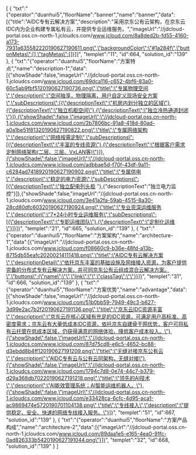 [
	{
		"txt":"{\"operator\":\"duanhui5\",\"floorName\":\"banner\",\"name\":\"banner\",\"data\":[{\"title\":\"AIDC专有云解决方案\",\"description\":\"采用京东公有云架构，在京东云IDC内为企业构建专属私有云，并提供专业运维服务。\",\"imageUrl\":\"//jdcloud-portal.oss.cn-north-1.jcloudcs.com/www.jcloud.com/8a8ded2b-fd55-4160-a173-7931a635582220190627190611.png\",\"backgroundColor\":\"#1a284f\",\"buttonMetas\":[],\"tagMetas\":[]}]}",
		"templet":"11",
		"id":664,
		"solution_id":"139"
	},
	{
		"txt":"{\"operator\":\"duanhui5\",\"floorName\":\"方案特点\",\"name\":\"description-1\",\"data\":[{\"showShade\":false,\"imageUrl\":\"//jdcloud-portal.oss.cn-north-1.jcloudcs.com/www.jcloud.com/69dca116-c652-4bf6-83a0-60c5ab9fbf5120190627190736.png\",\"title\":\"专属物理空间\",\"description\":\"空间独享，物理隔离，用户自定义现场安全方案\",\"subDescriptions\":[{\"descriptionText\":\"机房内划分独立的区域\"},{\"descriptionText\":\"独立机柜空间\"},{\"descriptionText\":\"独立冷热通道封闭\"}]},{\"showShade\":false,\"imageUrl\":\"//jdcloud-portal.oss.cn-north-1.jcloudcs.com/www.jcloud.com/2b7806bc-91a8-418d-80ad-a0a1be51f81320190627190822.png\",\"title\":\"专属网络架构\",\"description\":\"网络按需定制\",\"subDescriptions\":[{\"descriptionText\":\"丰富的专线资源\"},{\"descriptionText\":\"根据客户需求定制网络架构(二层、三层、VxLAN等)\"}]},{\"showShade\":false,\"imageUrl\":\"//jdcloud-portal.oss.cn-north-1.jcloudcs.com/www.jcloud.com/adbbae5d-f70f-43df-9a11-c6284ad7418920190627190902.png\",\"title\":\"专属供电\",\"description\":\"稳定的电力资源\",\"subDescriptions\":[{\"descriptionText\":\"独立配电列头柜 \"},{\"descriptionText\":\"独立电力监控\"}]},{\"showShade\":false,\"imageUrl\":\"//jdcloud-portal.oss.cn-north-1.jcloudcs.com/www.jcloud.com/3e41a2fa-59ab-4515-8a30-28cd80dfc60320190627190924.png\",\"title\":\"专业资深运维服务\",\"description\":\"7*24小时专业运维服务\",\"subDescriptions\":[{\"descriptionText\":\"专职运维团队\"},{\"descriptionText\":\"定制化运维\"}]}]}",
		"templet":"21",
		"id":665,
		"solution_id":"139"
	},
	{
		"txt":"{\"operator\":\"duanhui5\",\"floorName\":\"方案架构\",\"name\":\"architecture-1\",\"data\":[{\"imageUrl\":\"//jdcloud-portal.oss.cn-north-1.jcloudcs.com/www.jcloud.com/f08660c9-b36e-48fd-a13b-8715db55eafc20200214111418.png\",\"title\":\"AIDC专有云解决方案\",\"descriptionDetail\":\"依托京东丰富的基础设施及网络接入资源，为客户提供完备的分布式专有云解决方案，并可同京东公有云组成混合云解决方案。\",\"buttons\":{\"name\":\"\",\"link\":\"\",\"classTag\":\"\"}}]}",
		"templet":"31",
		"id":666,
		"solution_id":"139"
	},
	{
		"txt":"{\"operator\":\"duanhui5\",\"floorName\":\"方案优势\",\"name\":\"advantage\",\"data\":[{\"showShade\":false,\"imageUrl\":\"//jdcloud-portal.oss.cn-north-1.jcloudcs.com/www.jcloud.com/51b0bb59-7949-49c3-b627-3d99e2ac7b2f20190627191136.png\",\"title\":\"京东云IDC资源丰富\",\"description\":\"京东云在核心区域有充足的IDC资源，可满足用户高标准、高密度需求；京东云有大量低成本IDC资源，依托京东自建骨干网优势，客户可将私有云托管在低成本区域，仍获得满意的网络体验，降低客户成本投入。\"},{\"showShade\":false,\"imageUrl\":\"//jdcloud-portal.oss.cn-north-1.jcloudcs.com/www.jcloud.com/87d75cd8-e6c5-4652-bc88-d3ebdd8b4ff120190627191209.png\",\"title\":\"无缝对接京东公有云\",\"description\":\"AIDC专有云与公有云同架构，无缝对接\"},{\"showShade\":false,\"imageUrl\":\"//jdcloud-portal.oss.cn-north-1.jcloudcs.com/www.jcloud.com/1794c7d8-0e74-44c7-b379-d29a368db70220190627191218.png\",\"title\":\"领先的AI技术\",\"description\":\"AI能效管理系统；AI智能运维机器人。\"},{\"showShade\":false,\"imageUrl\":\"//jdcloud-portal.oss.cn-north-1.jcloudcs.com/www.jcloud.com/e33428ca-6cfc-4d95-aca1-ac9869474e5720190701104138.png\",\"title\":\"专线接入\",\"description\":\"提供稳定、安全、快速的网络专线接入服务。\"}]}",
		"templet":"51",
		"id":667,
		"solution_id":"139"
	},
	{
		"txt":"{\"operator\":\"duanhui5\",\"floorName\":\"方案产品构成\",\"name\":\"architecture-2\",\"data\":[{\"imageUrl\":\"//jdcloud-portal.oss.cn-north-1.jcloudcs.com/www.jcloud.com/89daa1e5-e165-4ea0-91fc-0ad826333b5420190627191044.png\"}]}",
		"templet":"32",
		"id":668,
		"solution_id":"139"
	}
]